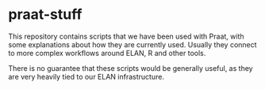 # praat-stuff
This repository contains scripts that we have been used with Praat, with some explanations about how they are currently used. Usually they connect to more complex workflows around ELAN, R and other tools.

There is no guarantee that these scripts would be generally useful, as they are very heavily tied to our ELAN infrastructure.
